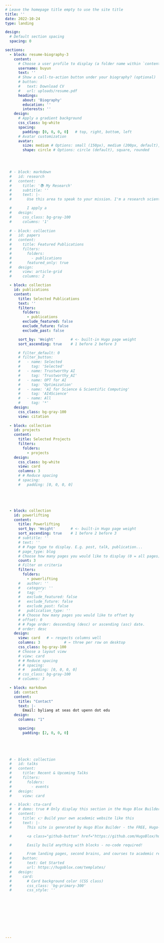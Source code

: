 ```yaml
---
# Leave the homepage title empty to use the site title
title: ''
date: 2022-10-24
type: landing

design:
  # Default section spacing
  spacing: 0

sections:
  - block: resume-biography-3
    content:
      # Choose a user profile to display (a folder name within `content/authors/`)
      username: buyun
      text: ''
      # Show a call-to-action button under your biography? (optional)
      # button:
      #   text: Download CV
      #   url: uploads/resume.pdf
      headings:
        about: 'Biography'
        education: ''
        interests: ''
    design:
      # Apply a gradient background
      css_class: bg-white
      spacing:
        padding: [0, 0, 0, 0]   # top, right, bottom, left
      # Avatar customization
      avatar:
        size: medium # Options: small (150px), medium (200px, default), large (320px), xl (400px), xxl (500px)
        shape: circle # Options: circle (default), square, rounded



  
  # - block: markdown
  #   id: research
  #   content:
  #     title: '📚 My Research'
  #     subtitle: ''
  #     text: |-
  #       Use this area to speak to your mission. I'm a research scientist in the Moonshot team at DeepMind. I blog about machine learning, deep learning, and moonshots.

  #       I apply a 
  #   design:
  #     css_class: bg-gray-100
  #     columns: '1'
      
  # - block: collection
  #   id: papers
  #   content:
  #     title: Featured Publications
  #     filters:
  #       folders:
  #         - publications
  #       featured_only: true
  #   design:
  #     view: article-grid
  #     columns: 2

  - block: collection
    id: publications
    content:
      title: Selected Publications
      text: ''
      filters:
        folders:
          - publications
        exclude_featured: false
        exclude_future: false
        exclude_past: false

      sort_by: 'Weight'       # <- built-in Hugo page weight
      sort_ascending: true    # 1 before 2 before 3

      # filter_default: 0
      # filter_button:
      #   - name: Selected
      #     tag: 'Selected'
      #   - name: Trustworthy AI
      #     tag: 'Trustworthy_AI'
      #   - name: OPT for AI
      #     tag: 'Optimization'
      #   - name: 'AI for Science & Scientific Computing'
      #     tag: 'AI4Science'
      #   - name: All
      #     tag: '*'
    design:
      css_class: bg-gray-100
      view: citation
      
  - block: collection
    id: projects
    content:
      title: Selected Projects
      filters:
        folders:
          - projects
    design:
      css_class: bg-white
      view: card
      columns: 3
      # # Reduce spacing
      # spacing:
      #   padding: [0, 0, 0, 0]





  - block: collection
    id: powerlifting
    content:
      title: Powerlifting
      sort_by: 'Weight'       # <- built-in Hugo page weight
      sort_ascending: true    # 1 before 2 before 3
      # subtitle: ''
      # text: ''
      # # Page type to display. E.g. post, talk, publication...
      # page_type: blog
      # Choose how many pages you would like to display (0 = all pages)
      count: 3
      # Filter on criteria
      filters:
        folders:
          - powerlifting
      #   author: ''
      #   category: ''
      #   tag: ''
      #   exclude_featured: false
      #   exclude_future: false
      #   exclude_past: false
      #   publication_type: ''
      # # Choose how many pages you would like to offset by
      # offset: 0
      # # Page order: descending (desc) or ascending (asc) date.
      # order: desc
    design:
      view: card   # ← respects columns well
      columns: 3           # ← three per row on desktop
      css_class: bg-gray-100
      # Choose a layout view
      # view: card
      # # Reduce spacing
      # # spacing:
      # #   padding: [0, 0, 0, 0]
      # css_class: bg-gray-100
      # columns: 3

  - block: markdown
    id: contact
    content:
      title: "Contact"
      text: |-
        Email: byliang at seas dot upenn dot edu  
    design:
      columns: "1"

      spacing:
        padding: [2, 0, 0, 0]
      



    
  # - block: collection
  #   id: talks
  #   content:
  #     title: Recent & Upcoming Talks
  #     filters:
  #       folders:
  #         - events
  #   design:
  #     view: card

  # - block: cta-card
  #   # demo: true # Only display this section in the Hugo Blox Builder demo site
  #   content:
  #     title: 👉 Build your own academic website like this
  #     text: |-
  #       This site is generated by Hugo Blox Builder - the FREE, Hugo-based open source website builder trusted by 250,000+ academics like you.

  #       <a class="github-button" href="https://github.com/HugoBlox/hugo-blox-builder" data-color-scheme="no-preference: light; light: light; dark: dark;" data-icon="octicon-star" data-size="large" data-show-count="true" aria-label="Star HugoBlox/hugo-blox-builder on GitHub">Star</a>

  #       Easily build anything with blocks - no-code required!

  #       From landing pages, second brains, and courses to academic resumés, conferences, and tech blogs.
  #     button:
  #       text: Get Started
  #       url: https://hugoblox.com/templates/
  #   design:
  #     card:
  #       # Card background color (CSS class)
  #       css_class: 'bg-primary-300'
  #       css_style: ''










---
```


